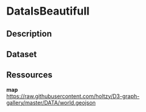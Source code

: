 # DataIsBeautifull

## Description


## Dataset


## Ressources

**map**
<br>
https://raw.githubusercontent.com/holtzy/D3-graph-gallery/master/DATA/world.geojson

